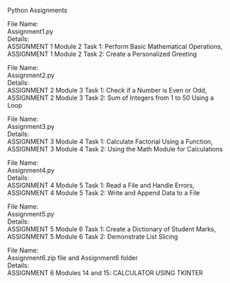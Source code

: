 Python Assignments

File Name: \
Assignment1.py \
Details: \
ASSIGNMENT 1 Module 2 Task 1:  Perform Basic Mathematical Operations, \
ASSIGNMENT 1 Module 2 Task 2: Create a Personalized Greeting

File Name: \
Assignment2.py \
Details: \
ASSIGNMENT 2 Module 3 Task 1: Check if a Number is Even or Odd, \
ASSIGNMENT 2 Module 3 Task 2: Sum of Integers from 1 to 50 Using a Loop 

File Name: \
Assignment3.py \
Details: \
ASSIGNMENT 3 Module 4 Task 1: Calculate Factorial Using a Function, \
ASSIGNMENT 3 Module 4 Task 2: Using the Math Module for Calculations

File Name: \
Assignment4.py \
Details: \
ASSIGNMENT 4 Module 5 Task 1: Read a File and Handle Errors, \
ASSIGNMENT 4 Module 5 Task 2: Write and Append Data to a File

File Name: \
Assignment5.py \
Details: \
ASSIGNMENT 5 Module 6 Task 1: Create a Dictionary of Student Marks, \
ASSIGNMENT 5 Module 6 Task 2: Demonstrate List Slicing

File Name: \
Assignment6.zip file and Assignment6 folder \
Details: \
ASSIGNMENT 6 Modules 14 and 15: CALCULATOR USING TKINTER
